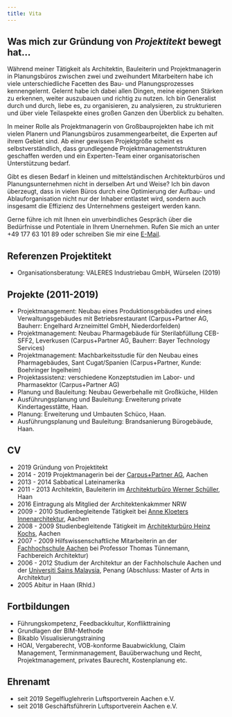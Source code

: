 ```yaml
---
title: Vita
---
```


## Was mich zur Gründung von *Projektitekt* bewegt hat...

Während meiner Tätigkeit als Architektin, Bauleiterin und Projektmanagerin in
Planungsbüros zwischen zwei und zweihundert Mitarbeitern habe ich viele
unterschiedliche Facetten des Bau- und Planungsprozesses kennengelernt. Gelernt
habe ich dabei allen Dingen, meine eigenen Stärken zu erkennen, weiter
auszubauen und richtig zu nutzen. Ich bin Generalist durch und durch, liebe es,
zu organisieren, zu analysieren, zu strukturieren und über viele Teilaspekte
eines großen Ganzen den Überblick zu behalten.

In meiner Rolle als Projektmanagerin von Großbauprojekten habe ich mit vielen
Planern und Planungsbüros zusammengearbeitet, die Experten auf ihrem Gebiet
sind. Ab einer gewissen Projektgröße scheint es selbstverständlich, dass
grundlegende Projektmanagementstrukturen geschaffen werden und ein Experten-Team
einer organisatorischen Unterstützung bedarf.

Gibt es diesen Bedarf in kleinen und mittelständischen Architekturbüros und
Planungsunternehmen nicht in derselben Art und Weise? Ich bin davon überzeugt,
dass in vielen Büros durch eine Optimierung der Aufbau- und Ablauforganisation
nicht nur der Inhaber entlastet wird, sondern auch insgesamt die Effizienz des
Unternehmens gesteigert werden kann.

Gerne führe ich mit Ihnen ein unverbindliches Gespräch über die Bedürfnisse und
Potentiale in Ihrem Unernehmen. Rufen Sie mich an unter +49 177 63 101 89 oder
schreiben Sie mir eine [E-Mail](mailto:sylvia.schuster@projektitekt.de).


## Referenzen Projektitekt

- Organisationsberatung: VALERES Industriebau GmbH, Würselen (2019)

## Projekte (2011-2019)

- Projektmanagement: Neubau eines Produktionsgebäudes und eines
Verwaltungsgebäudes mit Betriebsrestaurant (Carpus+Partner AG, Bauherr:
Engelhard Arzneimittel GmbH, Niederdorfelden)
- Projektmanagement: Neubau Pharmagebäude für Sterilabfüllung CEB-SFF2,
Leverkusen (Carpus+Partner AG, Bauherr: Bayer Technology Services)
- Projektmanagement: Machbarkeitsstudie für den Neubau eines Pharmagebäudes,
Sant Cugat/Spanien (Carpus+Partner, Kunde: Boehringer Ingelheim)
- Projektassistenz: verschiedene Konzeptstudien im Labor- und Pharmasektor
(Carpus+Partner AG)
- Planung und Bauleitung: Neubau Gewerbehalle mit Großküche, Hilden
- Ausführungsplanung und Bauleitung: Erweiterung private Kindertagesstätte, Haan.
- Planung: Erweiterung und Umbauten Schüco, Haan.
- Ausführungsplanung und Bauleitung: Brandsanierung Bürogebäude, Haan.

## CV

- 2019 Gründung von Projektitekt
- 2014 - 2019 Projektmanagerin bei der [Carpus+Partner AG](www.carpus.de), Aachen
- 2013 - 2014 Sabbatical Lateinamerika
- 2011 - 2013 Architektin, Bauleiterin im [Architekturbüro Werner
Schüller](www.architekt-schueller.de), Haan
- 2016 Eintragung als Mitglied der Architektenkakmmer NRW
- 2009 - 2010 Studienbegleitende Tätigkeit bei [Anne Kloeters
Innenarchitektur](http://akinnenarchitektur.de), Aachen
- 2008 - 2009 Studienbegleitende Tätigkeit im [Architekturbüro Heinz
Kochs](www.kochsplan.de), Aachen
- 2007 - 2009 Hilfswissenschaftliche Mitarbeiterin an der [Fachhochschule
Aachen](https://www.fh-aachen.de/fachbereiche/architektur/) bei Professor Thomas
Tünnemann, Fachbereich Architektur)
- 2006 - 2012 Studium der Architektur an der Fachholschule Aachen und der
[Universiti Sains Malaysia](https://www.usm.my/), Penang (Abschluss: Master of
Arts in Architektur)
- 2005 Abitur in Haan (Rhld.)

## Fortbildungen

- Führungskompetenz, Feedbackkultur, Konflikttraining 
- Grundlagen der BIM-Methode
- Bikablo Visualisierungstraining
- HOAI, Vergaberecht, VOB-konforme Bauabwicklung, Claim Management,
Terminmanagement, Bauüberwachung und Recht, Projektmanagement, privates
Baurecht, Kostenplanung etc.

## Ehrenamt

- seit 2019 Segelfluglehrerin Luftsportverein Aachen e.V.
- seit 2018 Geschäftsführerin Luftsportverein Aachen e.V.
